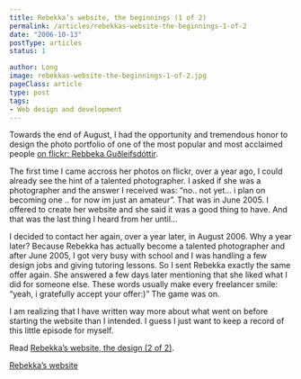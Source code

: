 ```yaml
---
title: Rebekka’s website, the beginnings (1 of 2)
permalink: /articles/rebekkas-website-the-beginnings-1-of-2
date: "2006-10-13"
postType: articles
status: 1

author: Long
image: rebekkas-website-the-beginnings-1-of-2.jpg
pageClass: article
type: post
tags:
- Web design and development
---
```


Towards the end of August, I had the opportunity and tremendous honor to design the photo portfolio of one of the most popular and most acclaimed people [on flickr: Rebbeka Guðleifsdóttir](https://flickr.com/photos/rebba).

The first time I came accross her photos on flickr, over a year ago, I could already see the hint of a talented photographer. I asked if she was a photographer and the answer I received was: “no.. not yet… i plan on becoming one .. for now im just an amateur”. That was in June 2005. I offered to create her website and she said it was a good thing to have. And that was the last thing I heard from her until…

I decided to contact her again, over a year later, in August 2006. Why a year later? Because Rebekka has actually become a talented photographer and after June 2005, I got very busy with school and I was handling a few design jobs and giving tutoring lessons. So I sent Rebekka exactly the same offer again. She answered a few days later mentioning that she liked what I did for someone else. These words usually make every freelancer smile: “yeah, i gratefully accept your offer:)” The game was on.

I am realizing that I have written way more about what went on before starting the website than I intended. I guess I just want to keep a record of this little episode for myself.

Read [Rebekka’s website, the design (2 of 2)](/articles/rebekkas-website-the-design-2-of-2/).

[Rebekka’s website](http://www.rebekkagudleifs.com/)
